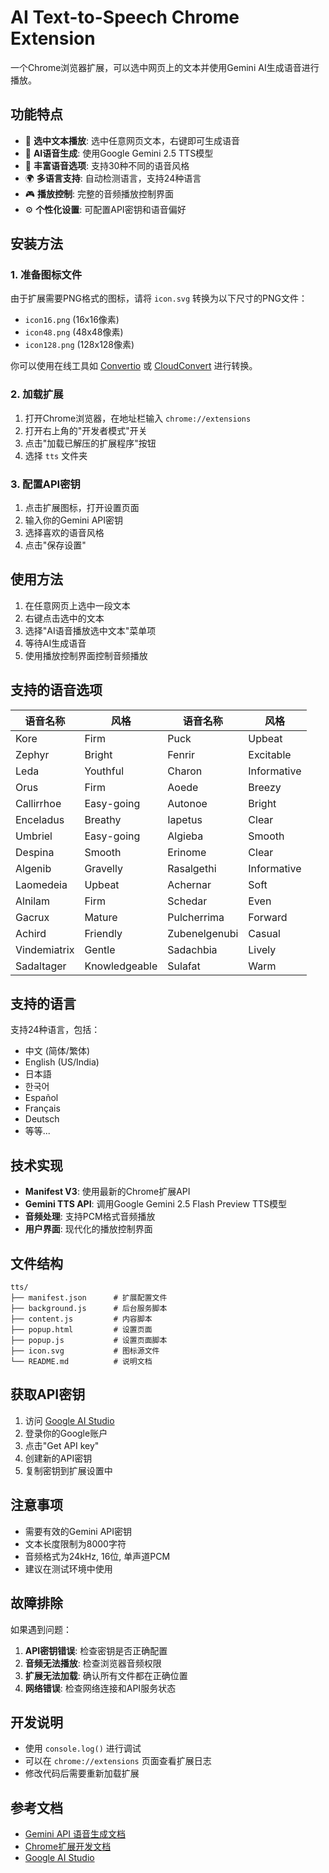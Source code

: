# AI Text-to-Speech Chrome Extension

一个Chrome浏览器扩展，可以选中网页上的文本并使用Gemini AI生成语音进行播放。

## 功能特点

- 🎯 **选中文本播放**: 选中任意网页文本，右键即可生成语音
- 🤖 **AI语音生成**: 使用Google Gemini 2.5 TTS模型
- 🎵 **丰富语音选项**: 支持30种不同的语音风格
- 🌍 **多语言支持**: 自动检测语言，支持24种语言
- 🎮 **播放控制**: 完整的音频播放控制界面
- ⚙️ **个性化设置**: 可配置API密钥和语音偏好

## 安装方法

### 1. 准备图标文件

由于扩展需要PNG格式的图标，请将 `icon.svg` 转换为以下尺寸的PNG文件：
- `icon16.png` (16x16像素)
- `icon48.png` (48x48像素) 
- `icon128.png` (128x128像素)

你可以使用在线工具如 [Convertio](https://convertio.co/svg-png/) 或 [CloudConvert](https://cloudconvert.com/svg-to-png) 进行转换。

### 2. 加载扩展

1. 打开Chrome浏览器，在地址栏输入 `chrome://extensions`
2. 打开右上角的"开发者模式"开关
3. 点击"加载已解压的扩展程序"按钮
4. 选择 `tts` 文件夹

### 3. 配置API密钥

1. 点击扩展图标，打开设置页面
2. 输入你的Gemini API密钥
3. 选择喜欢的语音风格
4. 点击"保存设置"

## 使用方法

1. 在任意网页上选中一段文本
2. 右键点击选中的文本
3. 选择"AI语音播放选中文本"菜单项
4. 等待AI生成语音
5. 使用播放控制界面控制音频播放

## 支持的语音选项

| 语音名称 | 风格 | 语音名称 | 风格 |
|---------|------|---------|------|
| Kore | Firm | Puck | Upbeat |
| Zephyr | Bright | Fenrir | Excitable |
| Leda | Youthful | Charon | Informative |
| Orus | Firm | Aoede | Breezy |
| Callirrhoe | Easy-going | Autonoe | Bright |
| Enceladus | Breathy | Iapetus | Clear |
| Umbriel | Easy-going | Algieba | Smooth |
| Despina | Smooth | Erinome | Clear |
| Algenib | Gravelly | Rasalgethi | Informative |
| Laomedeia | Upbeat | Achernar | Soft |
| Alnilam | Firm | Schedar | Even |
| Gacrux | Mature | Pulcherrima | Forward |
| Achird | Friendly | Zubenelgenubi | Casual |
| Vindemiatrix | Gentle | Sadachbia | Lively |
| Sadaltager | Knowledgeable | Sulafat | Warm |

## 支持的语言

支持24种语言，包括：
- 中文 (简体/繁体)
- English (US/India)
- 日本語
- 한국어
- Español
- Français
- Deutsch
- 等等...

## 技术实现

- **Manifest V3**: 使用最新的Chrome扩展API
- **Gemini TTS API**: 调用Google Gemini 2.5 Flash Preview TTS模型
- **音频处理**: 支持PCM格式音频播放
- **用户界面**: 现代化的播放控制界面

## 文件结构

```
tts/
├── manifest.json      # 扩展配置文件
├── background.js      # 后台服务脚本
├── content.js         # 内容脚本
├── popup.html         # 设置页面
├── popup.js           # 设置页面脚本
├── icon.svg           # 图标源文件
└── README.md          # 说明文档
```

## 获取API密钥

1. 访问 [Google AI Studio](https://aistudio.google.com/)
2. 登录你的Google账户
3. 点击"Get API key"
4. 创建新的API密钥
5. 复制密钥到扩展设置中

## 注意事项

- 需要有效的Gemini API密钥
- 文本长度限制为8000字符
- 音频格式为24kHz, 16位, 单声道PCM
- 建议在测试环境中使用

## 故障排除

如果遇到问题：

1. **API密钥错误**: 检查密钥是否正确配置
2. **音频无法播放**: 检查浏览器音频权限
3. **扩展无法加载**: 确认所有文件都在正确位置
4. **网络错误**: 检查网络连接和API服务状态

## 开发说明

- 使用 `console.log()` 进行调试
- 可以在 `chrome://extensions` 页面查看扩展日志
- 修改代码后需要重新加载扩展

## 参考文档

- [Gemini API 语音生成文档](https://ai.google.dev/gemini-api/docs/speech-generation)
- [Chrome扩展开发文档](https://developer.chrome.com/docs/extensions/)
- [Google AI Studio](https://aistudio.google.com/)
